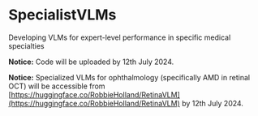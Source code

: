 # SpecialistVLMs
Developing VLMs for expert-level performance in specific medical specialties

**Notice:** Code will be uploaded by 12th July 2024.

**Notice:** Specialized VLMs for ophthalmology (specifically AMD in retinal OCT) will be accessible from [https://huggingface.co/RobbieHolland/RetinaVLM](https://huggingface.co/RobbieHolland/RetinaVLM) by 12th July 2024.
